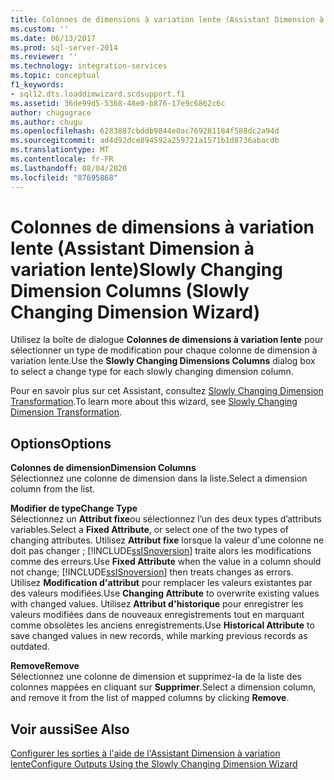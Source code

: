 ```yaml
---
title: Colonnes de dimensions à variation lente (Assistant Dimension à variation lente) | Microsoft Docs
ms.custom: ''
ms.date: 06/13/2017
ms.prod: sql-server-2014
ms.reviewer: ''
ms.technology: integration-services
ms.topic: conceptual
f1_keywords:
- sql12.dts.loaddimwizard.scdsupport.f1
ms.assetid: 36de99d5-5368-48e0-b876-17e9c6862c6c
author: chugugrace
ms.author: chugu
ms.openlocfilehash: 6283887cbddb9844e0ac769281184f588dc2a94d
ms.sourcegitcommit: ad4d92dce894592a259721a1571b1d8736abacdb
ms.translationtype: MT
ms.contentlocale: fr-FR
ms.lasthandoff: 08/04/2020
ms.locfileid: "87695868"
---
```

# <a name="slowly-changing-dimension-columns-slowly-changing-dimension-wizard"></a><span data-ttu-id="cb131-102">Colonnes de dimensions à variation lente (Assistant Dimension à variation lente)</span><span class="sxs-lookup"><span data-stu-id="cb131-102">Slowly Changing Dimension Columns (Slowly Changing Dimension Wizard)</span></span>
  <span data-ttu-id="cb131-103">Utilisez la boîte de dialogue **Colonnes de dimensions à variation lente** pour sélectionner un type de modification pour chaque colonne de dimension à variation lente.</span><span class="sxs-lookup"><span data-stu-id="cb131-103">Use the **Slowly Changing Dimensions Columns** dialog box to select a change type for each slowly changing dimension column.</span></span>  
  
 <span data-ttu-id="cb131-104">Pour en savoir plus sur cet Assistant, consultez [Slowly Changing Dimension Transformation](slowly-changing-dimension-transformation.md).</span><span class="sxs-lookup"><span data-stu-id="cb131-104">To learn more about this wizard, see [Slowly Changing Dimension Transformation](slowly-changing-dimension-transformation.md).</span></span>  
  
## <a name="options"></a><span data-ttu-id="cb131-105">Options</span><span class="sxs-lookup"><span data-stu-id="cb131-105">Options</span></span>  
 <span data-ttu-id="cb131-106">**Colonnes de dimension**</span><span class="sxs-lookup"><span data-stu-id="cb131-106">**Dimension Columns**</span></span>  
 <span data-ttu-id="cb131-107">Sélectionnez une colonne de dimension dans la liste.</span><span class="sxs-lookup"><span data-stu-id="cb131-107">Select a dimension column from the list.</span></span>  
  
 <span data-ttu-id="cb131-108">**Modifier de type**</span><span class="sxs-lookup"><span data-stu-id="cb131-108">**Change Type**</span></span>  
 <span data-ttu-id="cb131-109">Sélectionnez un **Attribut fixe**ou sélectionnez l’un des deux types d’attributs variables.</span><span class="sxs-lookup"><span data-stu-id="cb131-109">Select a **Fixed Attribute**, or select one of the two types of changing attributes.</span></span> <span data-ttu-id="cb131-110">Utilisez **Attribut fixe** lorsque la valeur d'une colonne ne doit pas changer ; [!INCLUDE[ssISnoversion](../../../includes/ssisnoversion-md.md)] traite alors les modifications comme des erreurs.</span><span class="sxs-lookup"><span data-stu-id="cb131-110">Use **Fixed Attribute** when the value in a column should not change; [!INCLUDE[ssISnoversion](../../../includes/ssisnoversion-md.md)] then treats changes as errors.</span></span> <span data-ttu-id="cb131-111">Utilisez **Modification d'attribut** pour remplacer les valeurs existantes par des valeurs modifiées.</span><span class="sxs-lookup"><span data-stu-id="cb131-111">Use **Changing Attribute** to overwrite existing values with changed values.</span></span> <span data-ttu-id="cb131-112">Utilisez **Attribut d'historique** pour enregistrer les valeurs modifiées dans de nouveaux enregistrements tout en marquant comme obsolètes les anciens enregistrements.</span><span class="sxs-lookup"><span data-stu-id="cb131-112">Use **Historical Attribute** to save changed values in new records, while marking previous records as outdated.</span></span>  
  
 <span data-ttu-id="cb131-113">**Remove**</span><span class="sxs-lookup"><span data-stu-id="cb131-113">**Remove**</span></span>  
 <span data-ttu-id="cb131-114">Sélectionnez une colonne de dimension et supprimez-la de la liste des colonnes mappées en cliquant sur **Supprimer**.</span><span class="sxs-lookup"><span data-stu-id="cb131-114">Select a dimension column, and remove it from the list of mapped columns by clicking **Remove**.</span></span>  
  
## <a name="see-also"></a><span data-ttu-id="cb131-115">Voir aussi</span><span class="sxs-lookup"><span data-stu-id="cb131-115">See Also</span></span>  
 [<span data-ttu-id="cb131-116">Configurer les sorties à l'aide de l'Assistant Dimension à variation lente</span><span class="sxs-lookup"><span data-stu-id="cb131-116">Configure Outputs Using the Slowly Changing Dimension Wizard</span></span>](configure-outputs-using-the-slowly-changing-dimension-wizard.md)  
  
  
